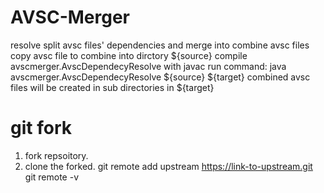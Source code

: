 # AVSC-Merger

resolve split avsc files' dependencies and merge into combine avsc files
copy avsc file to combine into dirctory ${source}
compile avscmerger.AvscDependecyResolve with javac
run command: java avscmerger.AvscDependecyResolve ${source} ${target}
combined avsc files will be created in sub directories in ${target}

# git fork
1. fork repsoitory.
2. clone the forked.
git remote add upstream https://link-to-upstream.git
git remote -v

